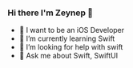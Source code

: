 ### Hi there I'm Zeynep 👋
- 🔭 I want to be an iOS Developer
- 🌱 I’m currently learning Swift
- 🤔 I’m looking for help with  swift 
- 💬 Ask me about Swift, SwiftUI

<!--
**Zeyneppsevgi/Zeyneppsevgi** is a ✨ _special_ ✨ repository because its `README.md` (this file) appears on your GitHub profile.

Here are some ideas to get you started:

- 🔭 I want to be an iOS Developer
- 🌱 I’m currently learning Swift
- 🤔 I’m looking for help with  swift 

-->
